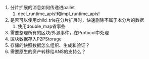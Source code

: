 1. 分片扩展的消息如何传递进pallet
   1. decl_runtime_apis!和impl_runtime_apis!
2. 是否可以使用child_trie在分片扩展时，快速删除不属于本分片的数据
   1. 使用double_map省事些
3. 需要整理所有的区块/外源事件，在Protocol中处理
4. 区块数据存入P2PStorage
5. 存储的快照数据怎么组织、生成和验证？
6. 需要原生的资产转移给ANS的支持么？